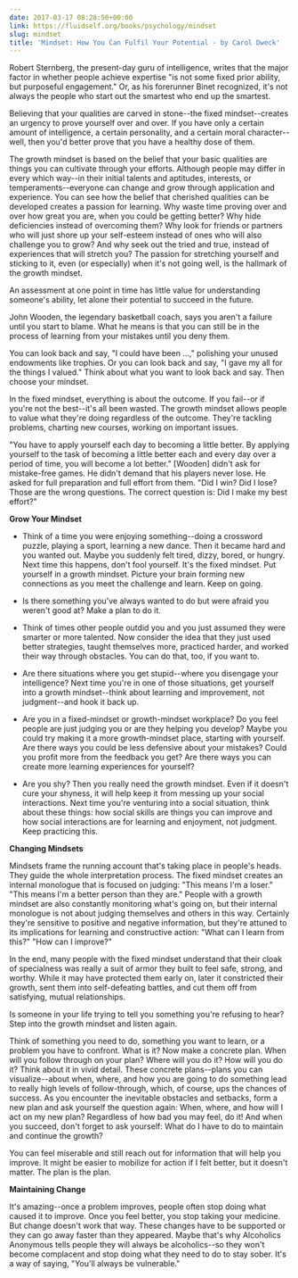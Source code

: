 ```yaml
---
date: 2017-03-17 08:28:50+00:00
link: https://fluidself.org/books/psychology/mindset
slug: mindset
title: 'Mindset: How You Can Fulfil Your Potential - by Carol Dweck'
---
```


Robert Sternberg, the present-day guru of intelligence, writes that the major factor in whether people achieve expertise "is not some fixed prior ability, but purposeful engagement." Or, as his forerunner Binet recognized, it's not always the people who start out the smartest who end up the smartest.

Believing that your qualities are carved in stone--the fixed mindset--creates an urgency to prove yourself over and over. If you have only a certain amount of intelligence, a certain personality, and a certain moral character--well, then you'd better prove that you have a healthy dose of them.

The growth mindset is based on the belief that your basic qualities are things you can cultivate through your efforts. Although people may differ in every which way--in their initial talents and aptitudes, interests, or temperaments--everyone can change and grow through application and experience. You can see how the belief that cherished qualities can be developed creates a passion for learning. Why waste time proving over and over how great you are, when you could be getting better? Why hide deficiencies instead of overcoming them? Why look for friends or partners who will just shore up your self-esteem instead of ones who will also challenge you to grow? And why seek out the tried and true, instead of experiences that will stretch you? The passion for stretching yourself and sticking to it, even (or especially) when it's not going well, is the hallmark of the growth mindset.

An assessment at one point in time has little value for understanding someone's ability, let alone their potential to succeed in the future.

John Wooden, the legendary basketball coach, says you aren't a failure until you start to blame. What he means is that you can still be in the process of learning from your mistakes until you deny them.

You can look back and say, "I could have been …," polishing your unused endowments like trophies. Or you can look back and say, "I gave my all for the things I valued." Think about what you want to look back and say. Then choose your mindset.

In the fixed mindset, everything is about the outcome. If you fail--or if you're not the best--it's all been wasted. The growth mindset allows people to value what they're doing regardless of the outcome. They're tackling problems, charting new courses, working on important issues.

"You have to apply yourself each day to becoming a little better. By applying yourself to the task of becoming a little better each and every day over a period of time, you will become a lot better." [Wooden] didn't ask for mistake-free games. He didn't demand that his players never lose. He asked for full preparation and full effort from them. "Did I win? Did I lose? Those are the wrong questions. The correct question is: Did I make my best effort?"

**Grow Your Mindset**

- Think of a time you were enjoying something--doing a crossword puzzle, playing a sport, learning a new dance. Then it became hard and you wanted out. Maybe you suddenly felt tired, dizzy, bored, or hungry. Next time this happens, don't fool yourself. It's the fixed mindset. Put yourself in a growth mindset. Picture your brain forming new connections as you meet the challenge and learn. Keep on going.

- Is there something you've always wanted to do but were afraid you weren't good at? Make a plan to do it.

- Think of times other people outdid you and you just assumed they were smarter or more talented. Now consider the idea that they just used better strategies, taught themselves more, practiced harder, and worked their way through obstacles. You can do that, too, if you want to.

- Are there situations where you get stupid--where you disengage your intelligence? Next time you're in one of those situations, get yourself into a growth mindset--think about learning and improvement, not judgment--and hook it back up.

- Are you in a fixed-mindset or growth-mindset workplace? Do you feel people are just judging you or are they helping you develop? Maybe you could try making it a more growth-mindset place, starting with yourself. Are there ways you could be less defensive about your mistakes? Could you profit more from the feedback you get? Are there ways you can create more learning experiences for yourself?

- Are you shy? Then you really need the growth mindset. Even if it doesn't cure your shyness, it will help keep it from messing up your social interactions. Next time you're venturing into a social situation, think about these things: how social skills are things you can improve and how social interactions are for learning and enjoyment, not judgment. Keep practicing this.

**Changing Mindsets**

Mindsets frame the running account that's taking place in people's heads. They guide the whole interpretation process. The fixed mindset creates an internal monologue that is focused on judging: "This means I'm a loser." "This means I'm a better person than they are." People with a growth mindset are also constantly monitoring what's going on, but their internal monologue is not about judging themselves and others in this way. Certainly they're sensitive to positive and negative information, but they're attuned to its implications for learning and constructive action: "What can I learn from this?" "How can I improve?"

In the end, many people with the fixed mindset understand that their cloak of specialness was really a suit of armor they built to feel safe, strong, and worthy. While it may have protected them early on, later it constricted their growth, sent them into self-defeating battles, and cut them off from satisfying, mutual relationships.

Is someone in your life trying to tell you something you're refusing to hear? Step into the growth mindset and listen again.

Think of something you need to do, something you want to learn, or a problem you have to confront. What is it? Now make a concrete plan. When will you follow through on your plan? Where will you do it? How will you do it? Think about it in vivid detail. These concrete plans--plans you can visualize--about when, where, and how you are going to do something lead to really high levels of follow-through, which, of course, ups the chances of success. As you encounter the inevitable obstacles and setbacks, form a new plan and ask yourself the question again: When, where, and how will I act on my new plan? Regardless of how bad you may feel, do it! And when you succeed, don't forget to ask yourself: What do I have to do to maintain and continue the growth?

You can feel miserable and still reach out for information that will help you improve. It might be easier to mobilize for action if I felt better, but it doesn't matter. The plan is the plan.

**Maintaining Change**

It's amazing--once a problem improves, people often stop doing what caused it to improve. Once you feel better, you stop taking your medicine. But change doesn't work that way. These changes have to be supported or they can go away faster than they appeared. Maybe that's why Alcoholics Anonymous tells people they will always be alcoholics--so they won't become complacent and stop doing what they need to do to stay sober. It's a way of saying, "You'll always be vulnerable."
